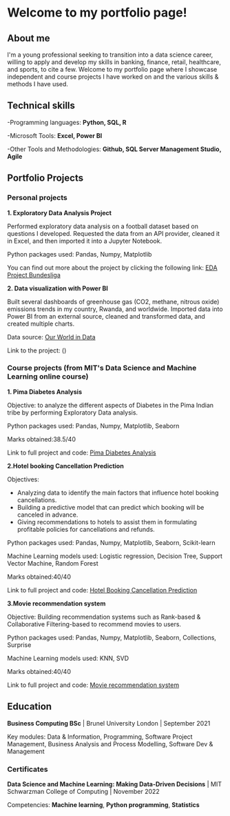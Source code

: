 # Welcome to my portfolio page!

## About me
I'm a young professional seeking to transition into a data science career, willing to apply and develop my skills in banking, finance, retail, healthcare, and sports, to cite a few. Welcome to my portfolio page where I showcase independent and course projects I have worked on and the various skills & methods I have used. 

## Technical skills
-Programming languages: **Python, SQL, R**

-Microsoft Tools: **Excel, Power BI**

-Other Tools and Methodologies: **Github, SQL Server Management Studio, Agile**

## Portfolio Projects

### Personal projects

**1. Exploratory Data Analysis Project**

Performed exploratory data analysis on a football dataset based on questions I developed. Requested the data from an API provider, cleaned it in Excel, and then imported it into a Jupyter Notebook. 

Python packages used: Pandas, Numpy, Matplotlib

You can find out more about the project by clicking the following link: [EDA Project Bundesliga](https://github.com/Roses29/My-data-portfolio/blob/main/EDA%20Bundesliga%202021-2022.ipynb)

**2. Data visualization with Power BI**

Built several dashboards of greenhouse gas (CO2, methane, nitrous oxide) emissions trends in my country, Rwanda, and worldwide. Imported data into Power BI from an external source, cleaned and transformed data, and created multiple charts. 

Data source: [Our World in Data](https://ourworldindata.org/co2-and-greenhouse-gas-emissions)

Link to the project: (<a href="https://roses29.github.io/My-data-portfolio//VIsualization C02.pdf" class="image fit"><img src="images/marr_pic.jpg" alt=""></a>)

### Course projects (from MIT's Data Science and Machine Learning online course)

**1. Pima Diabetes Analysis**

 Objective: to analyze the different aspects of Diabetes in the Pima Indian tribe by performing Exploratory Data analysis.

 Python packages used: Pandas, Numpy, Matplotlib, Seaborn

 Marks obtained:38.5/40

 Link to full project and code: [Pima Diabetes Analysis](https://github.com/Roses29/My-data-portfolio/blob/main/Pima-Diabetes-Analysis-Robin-Rubangura.ipynb) 

**2.Hotel booking Cancellation Prediction**

Objectives:
- Analyzing data to identify the main factors that influence hotel booking cancellations.
- Building a predictive model that can predict which booking will be canceled in advance.
- Giving recommendations to hotels to assist them in formulating profitable policies for cancellations and refunds.

 Python packages used: Pandas, Numpy, Matplotlib, Seaborn, Scikit-learn
 
 Machine Learning models used: Logistic regression, Decision Tree, Support Vector Machine, Random Forest

 Marks obtained:40/40

 Link to full project and code: [Hotel Booking Cancellation Prediction](github.com/Roses29/My-data-portfolio/blob/main/CHT_Graded_Project_Learner_Notebook.ipynb)

**3.Movie recommendation system**

Objective: Building recommendation systems such as Rank-based & Collaborative Filtering-based to recommend movies to users.

Python packages used: Pandas, Numpy, Matplotlib, Seaborn, Collections, Surprise

Machine Learning models used: KNN, SVD

Marks obtained:40/40

Link to full project and code: [Movie recommendation system](github.com/Roses29/My-data-portfolio/blob/main/RobinRubangura_Recommendation%20Systems.ipynb)


## Education
**Business Computing BSc** | Brunel University London | September 2021

Key modules: Data & Information, Programming, Software Project Management, Business Analysis and Process Modelling, Software Dev & Management

### Certificates
**Data Science and Machine Learning: Making Data-Driven Decisions** | MIT Schwarzman College of Computing | November 2022

Competencies: **Machine learning**, **Python programming**, **Statistics**
